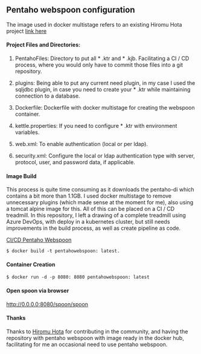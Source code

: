 ## Pentaho webspoon configuration

The image used in docker multistage refers to an existing Hiromu Hota project [link here](https://github.com/HiromuHota/webspoon-docker)

#### Project Files and Directories:
1. PentahoFiles: Directory to put all * .ktr and * .kjb. Facilitating a CI / CD process, where you would only have to commit those files into a git repository.

2. plugins: Being able to put any current need plugin, in my case I used the sqljdbc plugin, in case you need to create your * .ktr while maintaining connection to a database.

3. Dockerfile: Dockerfile with docker multistage for creating the webspoon container.

4. kettle.properties: If you need to configure * .ktr with environment variables.

5. web.xml: To enable authentication (local or per ldap).

6. security.xml: Configure the local or ldap authentication type with server, protocol, user, and password data, if applicable.

#### Image Build
This process is quite time consuming as it downloads the pentaho-di which contains a bit more than 1.1GB. I used docker multistage to remove unnecessary plugins (which made sense at the moment for me), also using a tomcat alpine image for this. All of this can be placed on a CI / CD treadmill. In this repository, I left a drawing of a complete treadmill using Azure DevOps, with deploy in a kubernetes cluster, but still needs improvements in the build process, as well as create pipeline as code.

[CI/CD Pentaho Webspoon](https://drive.google.com/open?id=1pkSvQTz0HjQPEVmRS4FqMPaX_ziOY2hk)
 

```shell
$ docker build -t pentahowebspoon: latest.
```

#### Container Creation
```shell
$ docker run -d -p 8080: 8080 pentahowebspoon: latest
```

#### Open spoon via browser
http://0.0.0.0:8080/spoon/spoon

#### Thanks

Thanks to [Hiromu Hota](https://github.com/HiromuHota) for contributing in the community, and having the repository with pentaho webspoon with image ready in the docker hub, facilitating for me an occasional need to use pentaho webspoon.